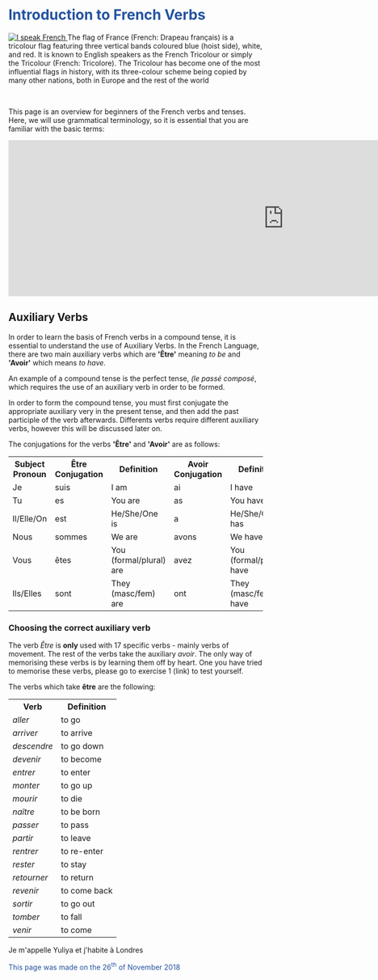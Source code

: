 <h1 style="color:#22539f;">Introduction to French Verbs</h1>

<p>
  
<a href="https://www.eoibergueda.cat/wp-content/uploads/2017/06/je-parle-francais.jpg"
title="View Image Source">
<img class="imgLeft" src="https://www.frenchentree.com/wp-content/uploads/2015/09/Je-parle-Francais.jpg" alt="I speak French">
</a>
The flag of France (French: Drapeau français) is a tricolour flag featuring three vertical bands coloured blue (hoist side), white, and red. It is known to English speakers as the French Tricolour or simply the Tricolour (French: Tricolore). The Tricolour has become one of the most influential flags in history, with its three-colour scheme being copied by many other nations, both in Europe and the rest of the world
</p>

<br>

<p> 
  This page is an overview for beginners of the French verbs and tenses. Here, we will use grammatical terminology, so it is essential that you are familiar with the basic terms:
</p>
  
<iframe src="https://h5p.org/h5p/embed/369358" width="1090" height="309" frameborder="0" allowfullscreen="allowfullscreen"></iframe><script src="https://h5p.org/sites/all/modules/h5p/library/js/h5p-resizer.js" charset="UTF-8"></script>
<br>
<h2>Auxiliary Verbs</h2>
<p>
  In order to learn the basis of French verbs in a compound tense, it is essential to understand the use of Auxiliary Verbs.
  In the French Language, there are two main auxiliary verbs which are <b>'Être'</b> meaning <i>to be</i> and <b>'Avoir'</b> which means <i>to have</i>. </p>
<p>An example of a compound tense is the perfect tense, <i>(le passé composé</i>, which requires the use of an auxiliary verb in order to be formed.</p>
<p>In order to form the compound tense, you must first conjugate the appropriate auxiliary very in the present tense, and then add the past participle of the verb afterwards. Differents verbs require different auxiliary verbs, however this will be discussed later on. </p>

<p>The conjugations for the verbs <b>'Être'</b> and <b>'Avoir'</b> are as follows:</p>

<table>
  <tr>
    <th>Subject Pronoun</th><th>Être Conjugation</th><th>Definition</th><th>Avoir Conjugation</th><th>Definition</th>
  </tr>
  <tr>
    <td>Je</td>
    <td>suis</td>
    <td>I am</td>
    <td>ai</td>
    <td>I have</td>
  </tr>
  <tr>
    <td>Tu</td>
    <td>es</td>
    <td>You are</td>
    <td>as</td>
    <td>You have</td>
  </tr>
  <tr>
    <td>Il/Elle/On</td>
    <td>est</td>
    <td>He/She/One is</td>
    <td>a</td>
    <td>He/She/One has</td>
  </tr>
  <tr>
    <td>Nous</td>
    <td>sommes</td>
    <td>We are</td>
    <td>avons</td>
    <td>We have</td>
  </tr>
  <tr>
    <td>Vous</td>
    <td>êtes</td>
    <td>You (formal/plural) are</td>
    <td>avez</td>
    <td>You (formal/plural) have</td>
  </tr>
  <tr>
    <td>Ils/Elles</td>
    <td>sont</td>
    <td>They (masc/fem) are</td>
    <td>ont</td>
    <td>They (masc/fem) have</td>
  </tr>
</table>

<h3>Choosing the correct auxiliary verb</h3>
<p> The verb <i>Être</i> is <b>only</b> used with 17 specific verbs - mainly verbs of movement. The rest of the verbs take the auxiliary <i>avoir</i>. The only way of memorising these verbs is by learning them off by heart. One you have tried to memorise these verbs, please go to exercise 1 (link) to test yourself. </p>

<p>The verbs which take <b>être</b> are the following:</p>

<table>
  <tr>
    <th>Verb</th><th>Definition</th>
  </tr>
  <tr>
    <td> <i>aller</i> </td>
    <td>to go</td>
  </tr>
  <tr> 
    <td> <i>arriver</i> </td>
    <td>to arrive</td>
  </tr>
  <tr>
    <td> <i>descendre</i> </td>
    <td>to go down</td>
  </tr>
  <tr>
    <td> <i>devenir</i> </td>
    <td>to become</td>
  </tr>
  <tr>
    <td> <i>entrer</i> </td>
    <td>to enter</td>
  </tr>
  <tr>
    <td> <i>monter</i> </td>
    <td>to go up</td>
  </tr>
  <tr>
    <td> <i>mourir</i> </td>
    <td>to die</td>
  </tr>
  <tr>
    <td> <i>naître</i> </td>
    <td>to be born</td>
  </tr>
  <tr>
    <td> <i>passer</i> </td>
    <td>to pass</td>
  </tr>
  <tr>
    <td> <i>partir</i> </td>
    <td>to leave</td>
  </tr>
  <tr>
    <td> <i>rentrer</i> </td>
    <td>to re-enter</td>
  </tr>
  <tr>
    <td> <i>rester</i> </td>
    <td>to stay</td>
  </tr>
  <tr>
    <td> <i>retourner</i> </td>
    <td>to return</td>
  </tr>
  <tr>
    <td> <i>revenir</i> </td>
    <td>to come back</td>
  </tr>
  <tr>
    <td> <i>sortir</i> </td>
    <td>to go out</td>
  </tr>
  <tr>
    <td> <i>tomber</i> </td>
    <td>to fall</td>
  </tr>
  <tr>
    <td> <i>venir</i> </td>
    <td>to come</td>
  </tr>
  </table>
  
    




<p lang="fr">Je m'appelle Yuliya et j'habite à Londres</p>

  
<p style="color:#22539f;">This page was made on the 26<sup>th</sup> of November 2018</p>
